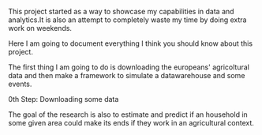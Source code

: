 This project started as a way to showcase my capabilities in data and analytics.It is also an attempt to completely waste my time by doing extra work on weekends. 

Here I am going to document everything I think you should know about this project. 

The first thing I am going to do is downloading the europeans' agricoltural data and then make a framework to simulate a datawarehouse and some events. 

0th Step: Downloading some data

The goal of the research is also to estimate and predict if an household in some given area could make its ends if they work in an agricultural context. 
